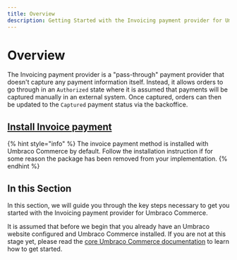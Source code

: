 ```yaml
---
title: Overview
description: Getting Started with the Invoicing payment provider for Umbraco Umbraco Commerce.
---
```


# Overview

The Invoicing payment provider is a "pass-through" payment provider that doesn't capture any payment information itself. Instead, it allows orders to go through in an `Authorized` state where it is assumed that payments will be captured manually in an external system. Once captured, orders can then be updated to the `Captured` payment status via the backoffice.

## [Install Invoice payment](../install-payment-providers.md)

{% hint style="info" %}
The invoice payment method is installed with Umbraco Commerce by default. Follow the installation instruction if for some reason the package has been removed from your implementation.
{% endhint %}

## In this Section

In this section, we will guide you through the key steps necessary to get you started with the Invoicing payment provider for Umbraco Commerce.

It is assumed that before we begin that you already have an Umbraco website configured and Umbraco Commerce installed. If you are not at this stage yet, please read the [core Umbraco Commerce documentation](http://localhost:5000/o/vHdmkfI8smZW50A5yIZD/s/s0xvC9Moj5Pqo3KonmTs/) to learn how to get started.
